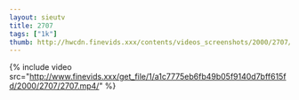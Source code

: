```yaml
--- 
layout: sieutv
title: 2707
tags: ["1k"]
thumb: http://hwcdn.finevids.xxx/contents/videos_screenshots/2000/2707/preview.mp4.jpg
---
```

{% include video src="http://www.finevids.xxx/get_file/1/a1c7775eb6fb49b05f9140d7bff615fd/2000/2707/2707.mp4/" %} 
